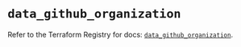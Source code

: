 # `data_github_organization`

Refer to the Terraform Registry for docs: [`data_github_organization`](https://registry.terraform.io/providers/integrations/github/5.44.0/docs/data-sources/organization).
